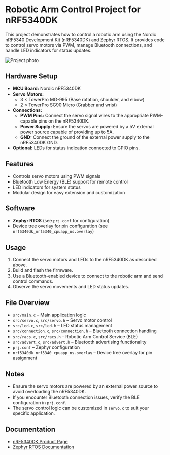 # Robotic Arm Control Project for nRF5340DK

This project demonstrates how to control a robotic arm using the Nordic nRF5340 Development Kit (nRF5340DK) and Zephyr RTOS. It provides code to control servo motors via PWM, manage Bluetooth connections, and handle LED indicators for status updates.

![Project photo](assets/photo.jpg)

## Hardware Setup

- **MCU Board:** Nordic nRF5340DK
- **Servo Motors:**
  - 3 × TowerPro MG-995 (Base rotation, shoulder, and elbow)
  - 2 × TowerPro SG90 Micro (Grabber and wrist)
- **Connections:**
  - **PWM Pins:** Connect the servo signal wires to the appropriate PWM-capable pins on the nRF5340DK.
  - **Power Supply:** Ensure the servos are powered by a 5V external power source capable of providing up to 5A.
  - **GND:** Connect the ground of the external power supply to the nRF5340DK GND.
- **Optional:** LEDs for status indication connected to GPIO pins.

## Features
- Controls servo motors using PWM signals
- Bluetooth Low Energy (BLE) support for remote control
- LED indicators for system status
- Modular design for easy extension and customization

## Software
- **Zephyr RTOS** (see `prj.conf` for configuration)
- Device tree overlay for pin configuration (see `nrf5340dk_nrf5340_cpuapp_ns.overlay`)

## Usage
1. Connect the servo motors and LEDs to the nRF5340DK as described above.
2. Build and flash the firmware.
3. Use a Bluetooth-enabled device to connect to the robotic arm and send control commands.
4. Observe the servo movements and LED status updates.

## File Overview
- `src/main.c` – Main application logic
- `src/servo.c`, `src/servo.h` – Servo motor control
- `src/led.c`, `src/led.h` – LED status management
- `src/connection.c`, `src/connection.h` – Bluetooth connection handling
- `src/racs.c`, `src/racs.h` – Robotic Arm Control Service (BLE)
- `src/advert.c`, `src/advert.h` – Bluetooth advertising functionality
- `prj.conf` – Zephyr configuration
- `nrf5340dk_nrf5340_cpuapp_ns.overlay` – Device tree overlay for pin assignment

## Notes
- Ensure the servo motors are powered by an external power source to avoid overloading the nRF5340DK.
- If you encounter Bluetooth connection issues, verify the BLE configuration in `prj.conf`.
- The servo control logic can be customized in `servo.c` to suit your specific application.

## Documentation
- [nRF5340DK Product Page](https://www.nordicsemi.com/Products/Development-hardware/nRF5340-DK)
- [Zephyr RTOS Documentation](https://docs.zephyrproject.org/latest/)